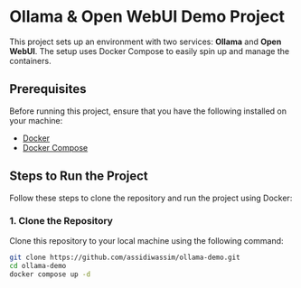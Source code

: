 # Ollama & Open WebUI Demo Project

This project sets up an environment with two services: **Ollama** and **Open WebUI**. The setup uses Docker Compose to easily spin up and manage the containers.

## Prerequisites

Before running this project, ensure that you have the following installed on your machine:

- [Docker](https://www.docker.com/get-started)
- [Docker Compose](https://docs.docker.com/compose/install/)

## Steps to Run the Project

Follow these steps to clone the repository and run the project using Docker:

### 1. Clone the Repository

Clone this repository to your local machine using the following command:

```bash
git clone https://github.com/assidiwassim/ollama-demo.git
cd ollama-demo
docker compose up -d


